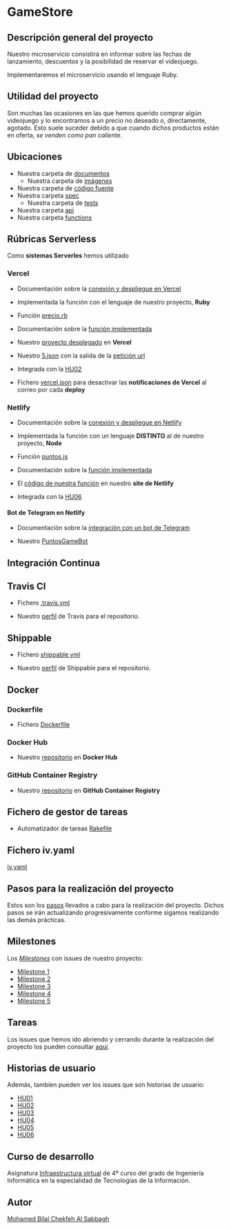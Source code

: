 # GameStore

## Descripción general del proyecto

Nuestro microservicio consistirá en informar sobre las fechas de lanzamiento, descuentos y la posibilidad de reservar el videojuego.

Implementaremos el microservicio usando el lenguaje Ruby.


## Utilidad del proyecto

Son muchas las ocasiones en las que hemos querido comprar algún videojuego y lo encontramos a un precio no deseado o, directamente, agotado. Esto suele suceder debido a que cuando dichos productos están en oferta, *se venden como pan caliente*.


## Ubicaciones

+ Nuestra carpeta de [documentos](https://github.com/biilal1999/GameStore/tree/master/docs)
    + Nuestra carpeta de [imágenes](https://github.com/biilal1999/GameStore/tree/master/docs/img)
+ Nuestra carpeta de [código fuente](https://github.com/biilal1999/GameStore/tree/master/src)
+ Nuestra carpeta [spec](https://github.com/biilal1999/GameStore/tree/master/spec)
    + Nuestra carpeta de [tests](https://github.com/biilal1999/GameStore/tree/master/spec/tests)
+ Nuestra carpeta [api](https://github.com/biilal1999/GameStore/tree/master/api)
+ Nuestra carpeta [functions](https://github.com/biilal1999/GameStore/tree/master/functions)



## Rúbricas Serverless


Como **sistemas Serverles** hemos utilizado


### Vercel

+ Documentación sobre la [conexión y despliegue en Vercel](https://github.com/biilal1999/GameStore/blob/master/docs/ExplicacionVercel.md)

+ Implementada la función con el lenguaje de nuestro proyecto, **Ruby**

+ Función [precio.rb](https://github.com/biilal1999/GameStore/blob/master/api/precio.rb)

+ Documentación sobre la [función implementada](https://github.com/biilal1999/GameStore/blob/master/docs/FuncionVercel.md)

+ Nuestro [proyecto desplegado](https://gamestore.vercel.app/) en **Vercel**

+ Nuestro [5.json](https://github.com/biilal1999/GameStore/blob/master/5.json) con la salida de la [petición url](https://gamestore.vercel.app/api/precio.rb?v=FIFA)

+ Integrada con la [HU02](https://github.com/biilal1999/GameStore/issues/13)

+ Fichero [vercel.json](https://github.com/biilal1999/GameStore/blob/master/vercel.json) para desactivar las **notificaciones de Vercel** al correo por cada **deploy**


### Netlify

+ Documentación sobre la [conexión y despliegue en Netlify](https://github.com/biilal1999/GameStore/blob/master/docs/ExplicacionNetlify.md)

+ Implementada la función con un lenguaje **DISTINTO** al de nuestro proyecto, **Node**

+ Función [puntos.js](https://github.com/biilal1999/GameStore/blob/master/functions/puntos.js)

+ Documentación sobre la [función implementada](https://github.com/biilal1999/GameStore/blob/master/docs/FuncionNetlify.md)

+ El [código de nuestra función](https://gamestorebot.netlify.app/functions/puntos.js) en nuestro **site de Netlify**

+ Integrada con la [HU06](https://github.com/biilal1999/GameStore/issues/82)



#### Bot de Telegram en Netlify

+ Documentación sobre la [integración con un bot de Telegram](https://github.com/biilal1999/GameStore/blob/master/docs/FuncionNetlify.md#integraci%C3%B3n-con-un-bot-de-telegram)

+ Nuestro [PuntosGameBot](https://t.me/PuntosGameBot)





## Integración Continua


## Travis CI

+ Fichero [.travis.yml](https://github.com/biilal1999/GameStore/blob/master/.travis.yml)

+ Nuestro [perfil](https://travis-ci.com/github/biilal1999/GameStore) de Travis para el repositorio.


## Shippable

+ Fichero [shippable.yml](https://github.com/biilal1999/GameStore/blob/master/shippable.yml)

+ Nuestro [perfil](https://app.shippable.com/github/biilal1999/GameStore/dashboard) de Shippable para el repositorio.



## Docker


### Dockerfile

+ Fichero [Dockerfile](https://github.com/biilal1999/GameStore/blob/master/Dockerfile)


### Docker Hub

+ Nuestro [repositorio](https://hub.docker.com/r/biilal1999/gamestore) en **Docker Hub**

### GitHub Container Registry

+ Nuestro [repositorio](https://github.com/users/biilal1999/packages/container/package/gamestore) en **GitHub Container Registry**



## Fichero de gestor de tareas

+ Automatizador de tareas [Rakefile](https://github.com/biilal1999/GameStore/blob/master/Rakefile)


## Fichero iv.yaml

[iv.yaml](https://github.com/biilal1999/GameStore/blob/master/iv.yaml)


## Pasos para la realización del proyecto

Estos son los [pasos](https://github.com/biilal1999/GameStore/blob/master/docs/PasosProyecto.md) llevados a cabo para la realización del proyecto. Dichos pasos se irán actualizando progresivamente conforme sigamos realizando las demás prácticas.


## Milestones

Los [*Milestones*](https://github.com/biilal1999/GameStore/milestones) con issues de nuestro proyecto:

- [Milestone 1](https://github.com/biilal1999/GameStore/milestone/1)
- [Milestone 2](https://github.com/biilal1999/GameStore/milestone/2)
- [Milestone 3](https://github.com/biilal1999/GameStore/milestone/3)
- [Milestone 4](https://github.com/biilal1999/GameStore/milestone/4)
- [Milestone 5](https://github.com/biilal1999/GameStore/milestone/5)


## Tareas

Los issues que hemos ido abriendo y cerrando durante la realización del proyecto los pueden consultar [aquí](https://github.com/biilal1999/GameStore/issues).


## Historias de usuario

Además, tambíen pueden ver los issues que son historias de usuario:

- [HU01](https://github.com/biilal1999/GameStore/issues/12)
- [HU02](https://github.com/biilal1999/GameStore/issues/13)
- [HU03](https://github.com/biilal1999/GameStore/issues/14)
- [HU04](https://github.com/biilal1999/GameStore/issues/45)
- [HU05](https://github.com/biilal1999/GameStore/issues/64)
- [HU06](https://github.com/biilal1999/GameStore/issues/82)


## Curso de desarrollo

Asignatura [Infraestructura virtual](https://github.com/JJ/IV-20-21) de 4º curso del grado de Ingeniería Informática en la especialidad de Tecnologías de la Información.


## Autor

[Mohamed Bilal Chekfeh Al Sabbagh](https://github.com/biilal1999)
